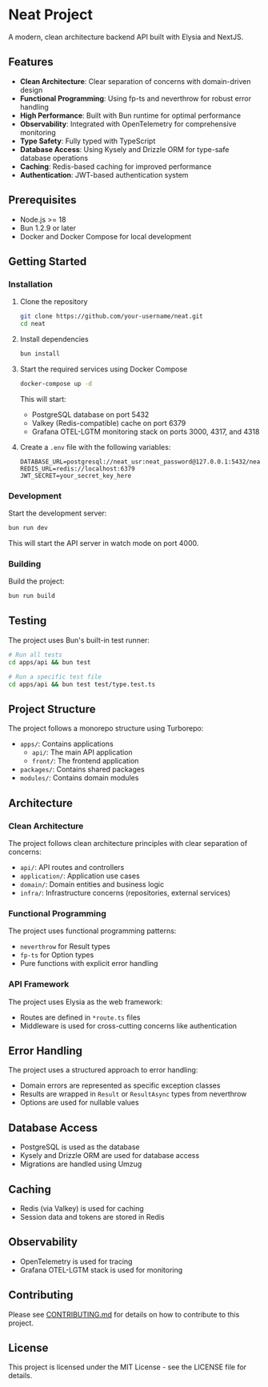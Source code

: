 # Neat Project

A modern, clean architecture backend API built with Elysia and NextJS.



## Features

- **Clean Architecture**: Clear separation of concerns with domain-driven design
- **Functional Programming**: Using fp-ts and neverthrow for robust error handling
- **High Performance**: Built with Bun runtime for optimal performance
- **Observability**: Integrated with OpenTelemetry for comprehensive monitoring
- **Type Safety**: Fully typed with TypeScript
- **Database Access**: Using Kysely and Drizzle ORM for type-safe database operations
- **Caching**: Redis-based caching for improved performance
- **Authentication**: JWT-based authentication system

## Prerequisites

- Node.js >= 18
- Bun 1.2.9 or later
- Docker and Docker Compose for local development

## Getting Started

### Installation

1. Clone the repository
   ```bash
   git clone https://github.com/your-username/neat.git
   cd neat
   ```

2. Install dependencies
   ```bash
   bun install
   ```

3. Start the required services using Docker Compose
   ```bash
   docker-compose up -d
   ```
   This will start:
   - PostgreSQL database on port 5432
   - Valkey (Redis-compatible) cache on port 6379
   - Grafana OTEL-LGTM monitoring stack on ports 3000, 4317, and 4318

4. Create a `.env` file with the following variables:
   ```
   DATABASE_URL=postgresql://neat_usr:neat_password@127.0.0.1:5432/neat_db
   REDIS_URL=redis://localhost:6379
   JWT_SECRET=your_secret_key_here
   ```

### Development

Start the development server:
```bash
bun run dev
```

This will start the API server in watch mode on port 4000.

### Building

Build the project:
```bash
bun run build
```

## Testing

The project uses Bun's built-in test runner:

```bash
# Run all tests
cd apps/api && bun test

# Run a specific test file
cd apps/api && bun test test/type.test.ts
```

## Project Structure

The project follows a monorepo structure using Turborepo:
- `apps/`: Contains applications
  - `api/`: The main API application
  - `front/`: The frontend application
- `packages/`: Contains shared packages
- `modules/`: Contains domain modules

## Architecture

### Clean Architecture

The project follows clean architecture principles with clear separation of concerns:
- `api/`: API routes and controllers
- `application/`: Application use cases
- `domain/`: Domain entities and business logic
- `infra/`: Infrastructure concerns (repositories, external services)

### Functional Programming

The project uses functional programming patterns:
- `neverthrow` for Result types
- `fp-ts` for Option types
- Pure functions with explicit error handling

### API Framework

The project uses Elysia as the web framework:
- Routes are defined in `*route.ts` files
- Middleware is used for cross-cutting concerns like authentication

## Error Handling

The project uses a structured approach to error handling:
- Domain errors are represented as specific exception classes
- Results are wrapped in `Result` or `ResultAsync` types from neverthrow
- Options are used for nullable values

## Database Access

- PostgreSQL is used as the database
- Kysely and Drizzle ORM are used for database access
- Migrations are handled using Umzug

## Caching

- Redis (via Valkey) is used for caching
- Session data and tokens are stored in Redis

## Observability

- OpenTelemetry is used for tracing
- Grafana OTEL-LGTM stack is used for monitoring

## Contributing

Please see [CONTRIBUTING.md](CONTRIBUTING.md) for details on how to contribute to this project.

## License

This project is licensed under the MIT License - see the LICENSE file for details.
